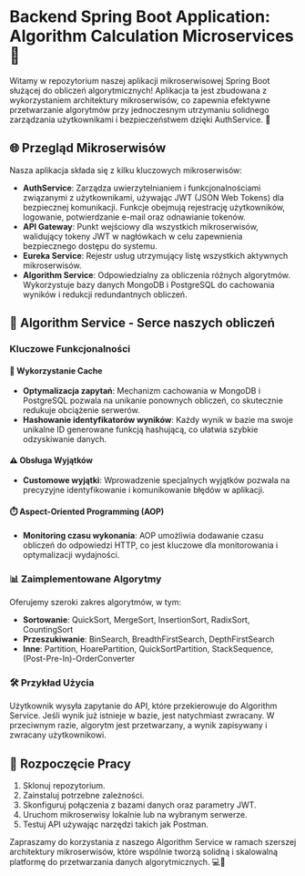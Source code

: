 # Backend Spring Boot Application: Algorithm Calculation Microservices 🚀

Witamy w repozytorium naszej aplikacji mikroserwisowej Spring Boot służącej do obliczeń algorytmicznych! Aplikacja ta jest zbudowana z wykorzystaniem architektury mikroserwisów, co zapewnia efektywne przetwarzanie algorytmów przy jednoczesnym utrzymaniu solidnego zarządzania użytkownikami i bezpieczeństwem dzięki AuthService. 🌟

## 🌐 Przegląd Mikroserwisów

Nasza aplikacja składa się z kilku kluczowych mikroserwisów:
- **AuthService**: Zarządza uwierzytelnianiem i funkcjonalnościami związanymi z użytkownikami, używając JWT (JSON Web Tokens) dla bezpiecznej komunikacji. Funkcje obejmują rejestrację użytkowników, logowanie, potwierdzanie e-mail oraz odnawianie tokenów.
- **API Gateway**: Punkt wejściowy dla wszystkich mikroserwisów, walidujący tokeny JWT w nagłówkach w celu zapewnienia bezpiecznego dostępu do systemu.
- **Eureka Service**: Rejestr usług utrzymujący listę wszystkich aktywnych mikroserwisów.
- **Algorithm Service**: Odpowiedzialny za obliczenia różnych algorytmów. Wykorzystuje bazy danych MongoDB i PostgreSQL do cachowania wyników i redukcji redundantnych obliczeń.

## 🚀 Algorithm Service - Serce naszych obliczeń

### Kluczowe Funkcjonalności

#### 🔄 Wykorzystanie Cache
- **Optymalizacja zapytań**: Mechanizm cachowania w MongoDB i PostgreSQL pozwala na unikanie ponownych obliczeń, co skutecznie redukuje obciążenie serwerów.
- **Hashowanie identyfikatorów wyników**: Każdy wynik w bazie ma swoje unikalne ID generowane funkcją hashującą, co ułatwia szybkie odzyskiwanie danych.

#### ⚠️ Obsługa Wyjątków
- **Customowe wyjątki**: Wprowadzenie specjalnych wyjątków pozwala na precyzyjne identyfikowanie i komunikowanie błędów w aplikacji.

#### ⏱️ Aspect-Oriented Programming (AOP)
- **Monitoring czasu wykonania**: AOP umożliwia dodawanie czasu obliczeń do odpowiedzi HTTP, co jest kluczowe dla monitorowania i optymalizacji wydajności.

### 📊 Zaimplementowane Algorytmy
Oferujemy szeroki zakres algorytmów, w tym:
- **Sortowanie**: QuickSort, MergeSort, InsertionSort, RadixSort, CountingSort
- **Przeszukiwanie**: BinSearch, BreadthFirstSearch, DepthFirstSearch
- **Inne**: Partition, HoarePartition, QuickSortPartition, StackSequence, (Post-Pre-In)-OrderConverter

### 🛠️ Przykład Użycia
Użytkownik wysyła zapytanie do API, które przekierowuje do Algorithm Service. Jeśli wynik już istnieje w bazie, jest natychmiast zwracany. W przeciwnym razie, algorytm jest przetwarzany, a wynik zapisywany i zwracany użytkownikowi.

## 🌟 Rozpoczęcie Pracy

1. Sklonuj repozytorium.
2. Zainstaluj potrzebne zależności.
3. Skonfiguruj połączenia z bazami danych oraz parametry JWT.
4. Uruchom mikroserwisy lokalnie lub na wybranym serwerze.
5. Testuj API używając narzędzi takich jak Postman.

Zapraszamy do korzystania z naszego Algorithm Service w ramach szerszej architektury mikroserwisów, które wspólnie tworzą solidną i skalowalną platformę do przetwarzania danych algorytmicznych. 💻🚀
